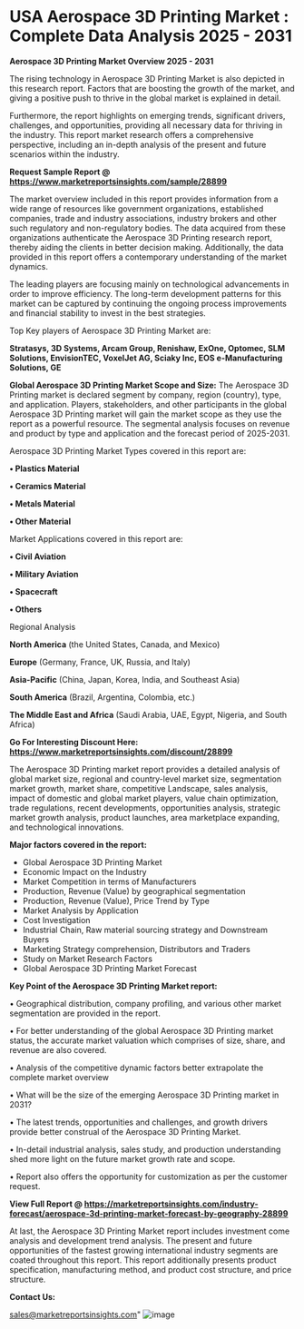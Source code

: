 # USA Aerospace 3D Printing Market : Complete Data Analysis 2025 - 2031

<Strong> Aerospace 3D Printing Market Overview 2025 - 2031</strong>

The rising technology in Aerospace 3D Printing Market is also depicted in this research report. Factors that are boosting the growth of the market, and giving a positive push to thrive in the global market is explained in detail.

Furthermore, the report highlights on emerging trends, significant drivers, challenges, and opportunities, providing all necessary data for thriving in the industry. This report market research offers a comprehensive perspective, including an in-depth analysis of the present and future scenarios within the industry.

<strong>Request Sample Report @ <a href=https://www.marketreportsinsights.com/sample/28899>https://www.marketreportsinsights.com/sample/28899</a></strong>

The market overview included in this report provides information from a wide range of resources like government organizations, established companies, trade and industry associations, industry brokers and other such regulatory and non-regulatory bodies. The data acquired from these organizations authenticate the Aerospace 3D Printing research report, thereby aiding the clients in better decision making. Additionally, the data provided in this report offers a contemporary understanding of the market dynamics.

The leading players are focusing mainly on technological advancements in order to improve efficiency. The long-term development patterns for this market can be captured by continuing the ongoing process improvements and financial stability to invest in the best strategies.

Top Key players of Aerospace 3D Printing Market are:

<strong>Stratasys, 3D Systems, Arcam Group, Renishaw, ExOne, Optomec, SLM Solutions, EnvisionTEC, VoxelJet AG, Sciaky Inc, EOS e-Manufacturing Solutions, GE</strong>

<strong><b>Global Aerospace 3D Printing Market Scope and Size:</b></strong>
The Aerospace 3D Printing market is declared segment by company, region (country), type, and application. Players, stakeholders, and other participants in the global Aerospace 3D Printing market will gain the market scope as they use the report as a powerful resource. The segmental analysis focuses on revenue and product by type and application and the forecast period of 2025-2031.

Aerospace 3D Printing Market Types covered in this report are:

<strong>• Plastics Material

• Ceramics Material

• Metals Material

• Other Material</strong>

Market Applications covered in this report are:

<strong>• Civil Aviation

• Military Aviation

• Spacecraft

• Others</strong> 

Regional Analysis

<strong>North America</strong> (the United States, Canada, and Mexico)

<strong>Europe</strong> (Germany, France, UK, Russia, and Italy)

<strong>Asia-Pacific</strong> (China, Japan, Korea, India, and Southeast Asia)

<strong>South America</strong> (Brazil, Argentina, Colombia, etc.)

<strong>The Middle East and Africa</strong> (Saudi Arabia, UAE, Egypt, Nigeria, and South Africa)

<strong>Go For Interesting Discount Here: <a href=https://www.marketreportsinsights.com/discount/28899>https://www.marketreportsinsights.com/discount/28899</a></strong>

The Aerospace 3D Printing market report provides a detailed analysis of global market size, regional and country-level market size, segmentation market growth, market share, competitive Landscape, sales analysis, impact of domestic and global market players, value chain optimization, trade regulations, recent developments, opportunities analysis, strategic market growth analysis, product launches, area marketplace expanding, and technological innovations.

<strong><b>Major factors covered in the report:</b></strong>
<ul>
  <li>Global Aerospace 3D Printing Market </li>
  <li>Economic Impact on the Industry</li>
  <li>Market Competition in terms of Manufacturers</li>
  <li>Production, Revenue (Value) by geographical segmentation</li>
  <li>Production, Revenue (Value), Price Trend by Type</li>
  <li>Market Analysis by Application</li>
  <li>Cost Investigation</li>
  <li>Industrial Chain, Raw material sourcing strategy and Downstream Buyers</li>
  <li>Marketing Strategy comprehension, Distributors and Traders</li>
  <li>Study on Market Research Factors</li>
  <li>Global Aerospace 3D Printing Market Forecast</li>
</ul>

<strong><b>Key Point of the Aerospace 3D Printing Market report:</b></strong>

• Geographical distribution, company profiling, and various other market segmentation are provided in the report.

• For better understanding of the global Aerospace 3D Printing market status, the accurate market valuation which comprises of size, share, and revenue are also covered.

• Analysis of the competitive dynamic factors better extrapolate the complete market overview

• What will be the size of the emerging Aerospace 3D Printing market in 2031?

• The latest trends, opportunities and challenges, and growth drivers provide better construal of the Aerospace 3D Printing Market.

• In-detail industrial analysis, sales study, and production understanding shed more light on the future market growth rate and scope.

• Report also offers the opportunity for customization as per the customer request.

<strong><b>View Full Report @ <a href=https://marketreportsinsights.com/industry-forecast/aerospace-3d-printing-market-forecast-by-geography-28899>https://marketreportsinsights.com/industry-forecast/aerospace-3d-printing-market-forecast-by-geography-28899</a></b></strong>


At last, the Aerospace 3D Printing Market report includes investment come analysis and development trend analysis. The present and future opportunities of the fastest growing international industry segments are coated throughout this report. This report additionally presents product specification, manufacturing method, and product cost structure, and price structure.

<strong>Contact Us:</strong>

sales@marketreportsinsights.com"
![image](https://github.com/user-attachments/assets/690d9ace-dfd9-4596-9691-c0c5c8fbf11d)
